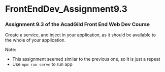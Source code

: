 # FrontEndDev_Assignment9.3
### Assignment 9.3 of the AcadGild Front End Web Dev Course

Create a service, and inject in your application, as it should be available to the whole of your application.

Note:
* This assignment seemed similar to the previous one, so it is just a repeat
* Use `npm run serve` to run app
